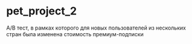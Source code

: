 # pet_project_2
 A/B тест, в рамках которого для новых пользователей из нескольких стран была изменена стоимость премиум-подписки
